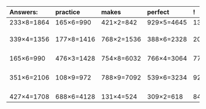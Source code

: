 | Answers: | practice | makes | perfect | ! |
| :--- | :--- | :--- | :--- | :--- |
| 233×8=1864 | 165×6=990 | 421×2=842 | 929×5=4645 | 138×9=1242 | 
|   |   |   |   |   | 
|   |   |   |   |   | 
|   |   |   |   |   | 
| 339×4=1356 | 177×8=1416 | 768×2=1536 | 388×6=2328 | 207×6=1242 | 
|   |   |   |   |   | 
|   |   |   |   |   | 
|   |   |   |   |   | 
|   |   |   |   |   | 
| 165×6=990 | 476×3=1428 | 754×8=6032 | 766×4=3064 | 778×3=2334 | 
|   |   |   |   |   | 
|   |   |   |   |   | 
|   |   |   |   |   | 
|   |   |   |   |   | 
| 351×6=2106 | 108×9=972 | 788×9=7092 | 539×6=3234 | 921×5=4605 | 
|   |   |   |   |   | 
|   |   |   |   |   | 
|   |   |   |   |   | 
|   |   |   |   |   | 
| 427×4=1708 | 688×6=4128 | 131×4=524 | 309×2=618 | 841×2=1682 | 

